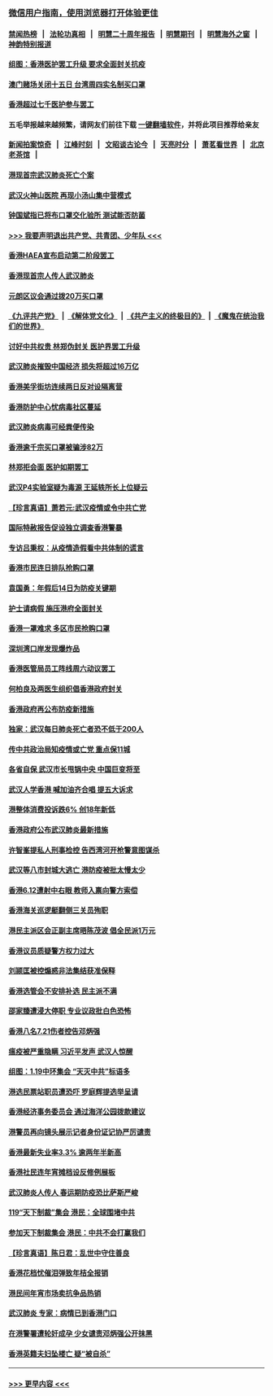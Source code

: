 ### [微信用户指南，使用浏览器打开体验更佳](https://github.com/gfw-breaker/banned-news1/blob/master/indexes/wechat-guide.md?t=0)
#### [禁闻热榜](热点新闻.md?t=0)  &nbsp;&nbsp;|&nbsp;&nbsp; [法轮功真相](https://github.com/gfw-breaker/truth/blob/master/README.md?t=0) &nbsp;&nbsp;|&nbsp;&nbsp; [明慧二十周年报告](https://github.com/gfw-breaker/mh-reports/blob/master/README.md?t=0) &nbsp;&nbsp;|&nbsp;&nbsp;[明慧期刊](https://github.com/gfw-breaker/mh-qikan) &nbsp;&nbsp;|&nbsp;&nbsp; [明慧海外之窗](https://github.com/gfw-breaker/mh-news/blob/master/README.md?t=0) &nbsp;&nbsp;|&nbsp;&nbsp; [神韵特别报道](https://github.com/gfw-breaker/mh-news/blob/master/shenyun.md?t=0)
#### [组图：香港医护罢工升级 要求全面封关抗疫](../pages/nsc415/n11844107.md?t=02051544) 
#### [澳门赌场关闭十五日 台湾周四实名制买口罩](../pages/nsc415/n11845083.md?t=02051544) 
#### [香港超过七千医护参与罢工](../pages/nsc415/n11845051.md?t=02051544) 
#### 五毛举报越来越频繁，请网友们前往下载 [一键翻墙软件](https://github.com/gfw-breaker/ssr-accounts)，并将此项目推荐给亲友
#### [新闻拍案惊奇](https://github.com/gfw-breaker/banned-news1/blob/master/pages/link4.md) &nbsp;&nbsp;|&nbsp;&nbsp; [江峰时刻](https://github.com/gfw-breaker/banned-news1/blob/master/pages/link4.md) &nbsp;&nbsp;|&nbsp;&nbsp; [文昭谈古论今](https://github.com/gfw-breaker/banned-news1/blob/master/pages/link4.md) &nbsp;&nbsp;|&nbsp;&nbsp; [天亮时分](https://github.com/gfw-breaker/banned-news1/blob/master/pages/link4.md) &nbsp;&nbsp;|&nbsp;&nbsp; [萧茗看世界](https://github.com/gfw-breaker/banned-news1/blob/master/pages/link4.md) &nbsp;&nbsp;|&nbsp;&nbsp; [北京老茶馆](https://github.com/gfw-breaker/banned-news1/blob/master/pages/link4.md) &nbsp;&nbsp;|&nbsp;&nbsp; 
#### [港现首宗武汉肺炎死亡个案](../pages/nsc415/n11844998.md?t=02051544) 
#### [武汉火神山医院 再现小汤山集中营模式](../pages/nsc415/n11844763.md?t=02051544) 
#### [钟国斌指已将布口罩交化验所 测试能否防菌](../pages/nsc415/n11842783.md?t=02051544) 
#### [>>> 我要声明退出共产党、共青团、少年队 <<<](https://github.com/begood0513/goodnews/blob/master/quit/letter.md) 
#### [香港HAEA宣布启动第二阶段罢工](../pages/nsc415/n11842723.md?t=02051544) 
#### [香港现首宗人传人武汉肺炎](../pages/nsc415/n11842766.md?t=02051544) 
#### [元朗区议会通过拨20万买口罩](../pages/nsc415/n11842754.md?t=02051544) 
#### [《九评共产党》](https://github.com/begood0513/9ping.md/blob/master/README.md) &nbsp;|&nbsp; [《解体党文化》](../../../../jtdwh.md/blob/master/README.md)  &nbsp;|&nbsp; [《共产主义的终极目的》](../../../../gczydzjmd.md/blob/master/README.md) &nbsp;|&nbsp; [《魔鬼在统治我们的世界》](../../../../mgztzwmdsj.md/blob/master/README.md) 
#### [讨好中共权贵 林郑伪封关 医护界罢工升级](../pages/nsc415/n11842359.md?t=02051544) 
#### [武汉肺炎摧毁中国经济 损失将超过16万亿](../pages/nsc415/n11839723.md?t=02051544) 
#### [香港美孚街坊连续两日反对设隔离营](../pages/nsc415/n11839962.md?t=02051544) 
#### [香港防护中心忧病毒社区蔓延](../pages/nsc415/n11839933.md?t=02051544) 
#### [武汉肺炎病毒可经粪便传染](../pages/nsc415/n11839939.md?t=02051544) 
#### [香港逾千宗买口罩被骗涉82万](../pages/nsc415/n11839914.md?t=02051544) 
#### [林郑拒会面 医护如期罢工](../pages/nsc415/n11839892.md?t=02051544) 
#### [武汉P4实验室疑为毒源 王延轶所长上位疑云](../pages/nsc415/n11835543.md?t=02051544) 
#### [【珍言真语】萧若元:武汉疫情或令中共亡党](../pages/nsc415/n11829394.md?t=02051544) 
#### [国际特赦报告促设独立调查香港警暴](../pages/nsc415/n11833845.md?t=02051544) 
#### [专访吕秉权：从疫情造假看中共体制的谎言](../pages/nsc415/n11833813.md?t=02051544) 
#### [香港市民连日排队抢购口罩](../pages/nsc415/n11833794.md?t=02051544) 
#### [袁国勇：年假后14日为防疫关键期](../pages/nsc415/n11831088.md?t=02051544) 
#### [护士请病假 施压港府全面封关](../pages/nsc415/n11831030.md?t=02051544) 
#### [香港一罩难求 多区市民抢购口罩](../pages/nsc415/n11831002.md?t=02051544) 
#### [深圳湾口岸发现爆炸品](../pages/nsc415/n11828802.md?t=02051544) 
#### [香港医管局员工阵线周六动议罢工](../pages/nsc415/n11828762.md?t=02051544) 
#### [何柏良及两医生组织倡香港政府封关](../pages/nsc415/n11828749.md?t=02051544) 
#### [香港政府再公布防疫新措施](../pages/nsc415/n11828716.md?t=02051544) 
#### [独家：武汉每日肺炎死亡者恐不低于200人](../pages/nsc415/n11828240.md?t=02051544) 
#### [传中共政治局知疫情或亡党 重点保11城](../pages/nsc415/n11828145.md?t=02051544) 
#### [各省自保 武汉市长甩锅中央 中国巨变将至](../pages/nsc415/n11828021.md?t=02051544) 
#### [武汉人学香港 喊加油齐合唱 提五大诉求](../pages/nsc415/n11827046.md?t=02051544) 
#### [港整体消费投诉跌6% 创18年新低](../pages/nsc415/n11817280.md?t=02051544) 
#### [香港政府公布武汉肺炎最新措施](../pages/nsc415/n11817152.md?t=02051544) 
#### [许智峯提私人刑事检控 告西湾河开枪警意图谋杀](../pages/nsc415/n11817132.md?t=02051544) 
#### [武汉等八市封城大逃亡 港防疫被批太慢太少](../pages/nsc415/n11817058.md?t=02051544) 
#### [香港6.12遭射中右眼 教师入禀向警方索偿](../pages/nsc415/n11814678.md?t=02051544) 
#### [香港海关巡逻艇翻侧三关员殉职](../pages/nsc415/n11814604.md?t=02051544) 
#### [港民主派区会正副主席晤陈茂波 倡全民派1万元](../pages/nsc415/n11814582.md?t=02051544) 
#### [香港议员质疑警方权力过大](../pages/nsc415/n11814560.md?t=02051544) 
#### [刘颕匡被控煽惑非法集结获准保释](../pages/nsc415/n11811727.md?t=02051544) 
#### [香港选管会不安排补选 民主派不满](../pages/nsc415/n11811691.md?t=02051544) 
#### [邵家臻遭浸大停职 专业议政批白色恐怖](../pages/nsc415/n11811670.md?t=02051544) 
#### [香港八名7.21伤者控告邓炳强](../pages/nsc415/n11811623.md?t=02051544) 
#### [瘟疫被严重隐瞒 习近平发声 武汉人惊醒](../pages/nsc415/n11811186.md?t=02051544) 
#### [组图：1.19中环集会 “天灭中共”标语多](../pages/nsc415/n11809514.md?t=02051544) 
#### [港选民票站职员遭恐吓 罗庭辉提选举呈请](../pages/nsc415/n11808914.md?t=02051544) 
#### [香港经济事务委员会 通过海洋公园拨款建议](../pages/nsc415/n11808906.md?t=02051544) 
#### [港警员再向镜头展示记者身份证记协严厉谴责](../pages/nsc415/n11808888.md?t=02051544) 
#### [香港最新失业率3.3% 逾两年半新高](../pages/nsc415/n11808887.md?t=02051544) 
#### [香港社民连年宵摊档设反修例展板](../pages/nsc415/n11808857.md?t=02051544) 
#### [武汉肺炎人传人 春运期防疫恐比萨斯严峻](../pages/nsc415/n11808739.md?t=02051544) 
#### [119“天下制裁”集会 港民：全球围堵中共](../pages/nsc415/n11806318.md?t=02051544) 
#### [参加天下制裁集会 港民：中共不会打赢我们](../pages/nsc415/n11806596.md?t=02051544) 
#### [【珍言真语】陈日君：乱世中守住善良](../pages/nsc415/n11806247.md?t=02051544) 
#### [香港花档忧催泪弹致年桔全报销](../pages/nsc415/n11806130.md?t=02051544) 
#### [港民间年宵市场卖抗争品热销](../pages/nsc415/n11806073.md?t=02051544) 
#### [武汉肺炎 专家：病情已到香港门口](../pages/nsc415/n11806020.md?t=02051544) 
#### [在港警署遭轮奸成孕 少女谴责邓炳强公开抹黑](../pages/nsc415/n11805981.md?t=02051544) 
#### [香港英籍夫妇坠楼亡 疑“被自杀”](../pages/nsc415/n11805937.md?t=02051544) 

----
#### [ >>> 更早内容 <<< ](../indexes/nsc415-earlier.md)
